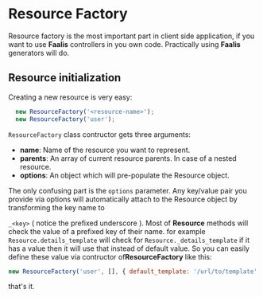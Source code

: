# Resource Factory

Resource factory is the most important part in client side application, if you want to use **Faalis**
controllers in you own code. Practically using **Faalis** generators will do.

## Resource initialization

Creating a new resource is very easy:

```javascript
  new ResourceFactory('<resource-name>');
  new ResourceFactory('user');
```

`ResourceFactory` class contructor gets three arguments:

* **name**: Name of the resource you want to represent.
* **parents**: An array of current resource parents. In case of a nested resource.
* **options**: An object which will pre-populate the Resource object.

The only confusing part is the `options` parameter. Any key/value pair you provide via
options will automatically attach to the Resource object by transforming the key name to

`_<key>` ( notice the prefixed underscore ). Most of **Resource** methods will check
the value of a prefixed key of their name. for example `Resource.details_template` will
check for `Resource._details_template` if it has a value then it will use that instead of
default value. So you can easily define these value via contructor of**ResourceFactory**
like this:

```javascript
new ResourceFactory('user', [], { default_template: '/url/to/template' });
```

that's it.
